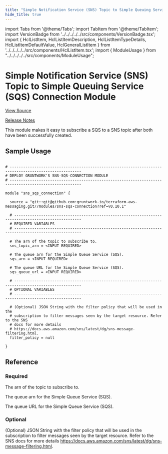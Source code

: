 ```yaml
---
title: "Simple Notification Service (SNS) Topic to Simple Queuing Service (SQS) Connection Module"
hide_title: true
---
```


import Tabs from '@theme/Tabs';
import TabItem from '@theme/TabItem';
import VersionBadge from '../../../../../src/components/VersionBadge.tsx';
import { HclListItem, HclListItemDescription, HclListItemTypeDetails, HclListItemDefaultValue, HclGeneralListItem } from '../../../../../src/components/HclListItem.tsx';
import { ModuleUsage } from "../../../../../src/components/ModuleUsage";

<VersionBadge repoTitle="AWS Messaging" version="0.10.1" lastModifiedVersion="0.9.0"/>

# Simple Notification Service (SNS) Topic to Simple Queuing Service (SQS) Connection Module

<a href="https://github.com/gruntwork-io/terraform-aws-messaging/tree/main/modules/sns-sqs-connection" className="link-button" title="View the source code for this module in GitHub.">View Source</a>

<a href="https://github.com/gruntwork-io/terraform-aws-messaging/releases/tag/v0.9.0" className="link-button" title="Release notes for only versions which impacted this module.">Release Notes</a>

This module makes it easy to subscribe a SQS to a SNS topic after both have been successfully created.

## Sample Usage

<ModuleUsage>

```hcl title="main.tf"

# ------------------------------------------------------------------------------------------------------
# DEPLOY GRUNTWORK'S SNS-SQS-CONNECTION MODULE
# ------------------------------------------------------------------------------------------------------

module "sns_sqs_connection" {

  source = "git::git@github.com:gruntwork-io/terraform-aws-messaging.git//modules/sns-sqs-connection?ref=v0.10.1"

  # ----------------------------------------------------------------------------------------------------
  # REQUIRED VARIABLES
  # ----------------------------------------------------------------------------------------------------

  # The arn of the topic to subscribe to.
  sns_topic_arn = <INPUT REQUIRED>

  # The queue arn for the Simple Queue Service (SQS).
  sqs_arn = <INPUT REQUIRED>

  # The queue URL for the Simple Queue Service (SQS).
  sqs_queue_url = <INPUT REQUIRED>

  # ----------------------------------------------------------------------------------------------------
  # OPTIONAL VARIABLES
  # ----------------------------------------------------------------------------------------------------

  # (Optional) JSON String with the filter policy that will be used in the
  # subscription to filter messages seen by the target resource. Refer to the SNS
  # docs for more details
  # https://docs.aws.amazon.com/sns/latest/dg/sns-message-filtering.html.
  filter_policy = null

}

```

</ModuleUsage>




## Reference

<Tabs>
<TabItem value="inputs" label="Inputs" default>

### Required

<HclListItem name="sns_topic_arn" requirement="required" type="string">
<HclListItemDescription>

The arn of the topic to subscribe to.

</HclListItemDescription>
</HclListItem>

<HclListItem name="sqs_arn" requirement="required" type="string">
<HclListItemDescription>

The queue arn for the Simple Queue Service (SQS).

</HclListItemDescription>
</HclListItem>

<HclListItem name="sqs_queue_url" requirement="required" type="string">
<HclListItemDescription>

The queue URL for the Simple Queue Service (SQS).

</HclListItemDescription>
</HclListItem>

### Optional

<HclListItem name="filter_policy" requirement="optional" type="string">
<HclListItemDescription>

(Optional) JSON String with the filter policy that will be used in the subscription to filter messages seen by the target resource. Refer to the SNS docs for more details https://docs.aws.amazon.com/sns/latest/dg/sns-message-filtering.html.

</HclListItemDescription>
<HclListItemDefaultValue defaultValue="null"/>
</HclListItem>

</TabItem>
<TabItem value="outputs" label="Outputs">

<HclListItem name="subscription_arn">
</HclListItem>

</TabItem>
</Tabs>


<!-- ##DOCS-SOURCER-START
{
  "originalSources": [
    "https://github.com/gruntwork-io/terraform-aws-messaging/tree/main/modules/sns-sqs-connection/readme.md",
    "https://github.com/gruntwork-io/terraform-aws-messaging/tree/main/modules/sns-sqs-connection/variables.tf",
    "https://github.com/gruntwork-io/terraform-aws-messaging/tree/main/modules/sns-sqs-connection/outputs.tf"
  ],
  "sourcePlugin": "module-catalog-api",
  "hash": "9337067f0f181d69833b6c2be39a83c5"
}
##DOCS-SOURCER-END -->
